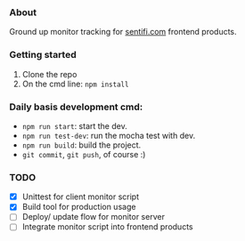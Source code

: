 ### About
Ground up monitor tracking for [sentifi.com](http://sentifi.com) frontend products.

### Getting started

1. Clone the repo
2. On the cmd line: `npm install`

### Daily basis development cmd:

* `npm run start`: start the dev.
* `npm run test-dev`: run the mocha test with dev.
* `npm run build`: build the project.
* `git commit`, `git push`, of course :)



### TODO

* [x] Unittest for client monitor script
* [x] Build tool for production usage
* [ ] Deploy/ update flow for monitor server
* [ ] Integrate monitor script into frontend products

